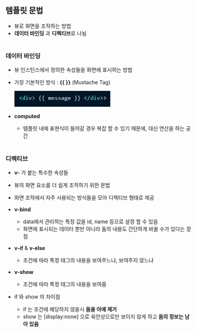 ## 템플릿 문법
- 뷰로 화면을 조작하는 방법 
- **데이터 바인딩** 과 **디렉티브**로 나뉨 
#
### 데이터 바인딩 
- 뷰 인스턴스에서 정의한 속성들을 화면에 표시하는 방법 
- 가장 기본적인 방식 : **{{ }}** (Mustache Tag)      
 
   <img src="/Vue/img/문법1.png">      
  
       
  
- **computed**
  - 템플릿 내에 표현식이 들어갈 경우 복잡 할 수 있기 때문에, 대신 연산을 하는 공간  
#
### 디렉티브 
- **v-** 가 붙는 특수한 속성들
- 뷰의 화면 요소를 더 쉽게 조작하기 위한 문법 
- 화면 조작에서 자주 사용되는 방식들을 모아 디렉티브 형태로 제공 

- **v-bind**
  - data에서 관리하는 특정 값을 id, name 등으로 설정 할 수 있음  
  - 화면에 표시되는 데이터 뿐만 아니라 돔의 내용도 간단하게 바꿀 수가 있다는 장점  

- **v-if** & **v-else**
  - 조건에 따라 특정 태그의 내용을 보여주느냐, 보여주지 않느냐 

- **v-show**
  - 조건에 따라 특정 태그의 내용을 보여줌 
  
- if 와 show 의 차이점 
  - if 는 조건에 해당하지 않을시 **돔을 아예 제거**
  - show 는 [display:none] 으로 육안상으로만 보이지 않게 하고 **돔의 정보는 남아 있음** 
